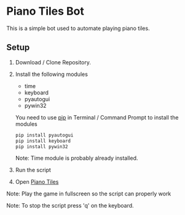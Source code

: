 # Piano Tiles Bot

This is a simple bot used to automate playing piano tiles.

## Setup

1. Download / Clone Repository.
2. Install the following modules
    * time
    * keyboard
    * pyautogui
    * pywin32
    
    You need to use [pip](https://pip.pypa.io/en/stable/) in Terminal / Command Prompt to install the modules
    ```bash
    pip install pyautogui
    pip install keyboard
    pip install pywin32  
   ```
   Note: Time module is probably already installed.
    
3. Run the script

4. Open [Piano Tiles](https://www.agame.com/game/magic-piano-tiles)

Note: Play the game in fullscreen so the script can properly work

Note: To stop the script press 'q' on the keyboard.